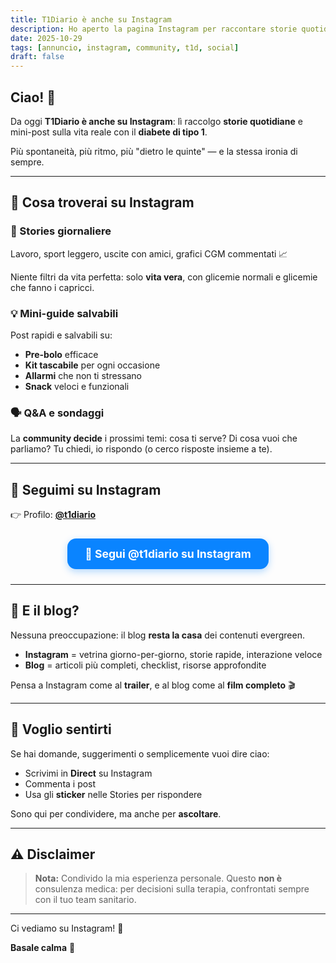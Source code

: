 ```yaml
---
title: T1Diario è anche su Instagram
description: Ho aperto la pagina Instagram per raccontare storie quotidiane e micro-consigli sulla vita con il diabete di tipo 1. Vieni a dare un'occhiata!
date: 2025-10-29
tags: [annuncio, instagram, community, t1d, social]
draft: false
---
```


## Ciao! 👋

Da oggi **T1Diario è anche su Instagram**: lì raccolgo **storie quotidiane** e mini-post sulla vita reale con il **diabete di tipo 1**.

Più spontaneità, più ritmo, più "dietro le quinte" — e la stessa ironia di sempre.

---

## 📱 Cosa troverai su Instagram

### 📖 Stories giornaliere
Lavoro, sport leggero, uscite con amici, grafici CGM commentati 📈

Niente filtri da vita perfetta: solo **vita vera**, con glicemie normali e glicemie che fanno i capricci.

### 💡 Mini-guide salvabili
Post rapidi e salvabili su:
- **Pre-bolo** efficace
- **Kit tascabile** per ogni occasione
- **Allarmi** che non ti stressano
- **Snack** veloci e funzionali

### 🗣️ Q&A e sondaggi
La **community decide** i prossimi temi: cosa ti serve? Di cosa vuoi che parliamo? Tu chiedi, io rispondo (o cerco risposte insieme a te).

---

## 🔗 Seguimi su Instagram

👉 Profilo: **[@t1diario](https://www.instagram.com/t1diario)**

<p style="margin:1.5rem 0; text-align: center;">
  <a href="https://www.instagram.com/t1diario" target="_blank" rel="noopener" style="display:inline-block; padding:14px 28px; border-radius:14px; background:#0A84FF; color:#fff; font-weight:700; text-decoration:none; font-size:1.1rem; box-shadow: 0 4px 12px rgba(10, 132, 255, 0.3);">
    📲 Segui @t1diario su Instagram
  </a>
</p>

---

## 📝 E il blog?

Nessuna preoccupazione: il blog **resta la casa** dei contenuti evergreen.

- **Instagram** = vetrina giorno-per-giorno, storie rapide, interazione veloce
- **Blog** = articoli più completi, checklist, risorse approfondite

Pensa a Instagram come al **trailer**, e al blog come al **film completo** 🎬

---

## 🤝 Voglio sentirti

Se hai domande, suggerimenti o semplicemente vuoi dire ciao:
- Scrivimi in **Direct** su Instagram
- Commenta i post
- Usa gli **sticker** nelle Stories per rispondere

Sono qui per condividere, ma anche per **ascoltare**.

---

## ⚠️ Disclaimer

> **Nota:** Condivido la mia esperienza personale. Questo **non è** consulenza medica: per decisioni sulla terapia, confrontati sempre con il tuo team sanitario.

---

Ci vediamo su Instagram! 🚀

**Basale calma** 💙

